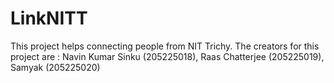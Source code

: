 # LinkNITT
This project helps connecting people from NIT Trichy. 
The creators for this project are : Navin Kumar Sinku (205225018), Raas Chatterjee (205225019), Samyak (205225020)
